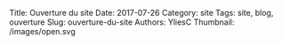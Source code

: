 Title: Ouverture du site
Date: 2017-07-26
Category: site
Tags: site, blog, ouverture
Slug: ouverture-du-site
Authors: YliesC
Thumbnail: /images/open.svg
